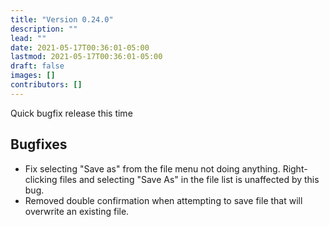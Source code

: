 ```yaml
---
title: "Version 0.24.0"
description: ""
lead: ""
date: 2021-05-17T00:36:01-05:00
lastmod: 2021-05-17T00:36:01-05:00
draft: false
images: []
contributors: []
---
```


Quick bugfix release this time

## Bugfixes

* Fix selecting "Save as" from the file menu not doing anything. Right-clicking files and selecting "Save As" in the file list is unaffected by this bug.
* Removed double confirmation when attempting to save file that will overwrite an existing file.